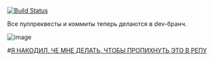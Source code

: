 [![Build Status](https://travis-ci.org/animusdev/whiTGreen.svg?branch=dev)](https://travis-ci.org/animusdev/whiTGreen)

Все пуллреквесты и коммиты теперь делаются в dev-бранч.   
 
![image](https://cloud.githubusercontent.com/assets/17518355/18066135/affbcfee-6e3f-11e6-8d25-3ea2f5bab440.png)

#[Я НАКОДИЛ, ЧЕ МНЕ ДЕЛАТЬ, ЧТОБЫ ПРОПИХНУТЬ ЭТО В РЕПУ](https://github.com/animusdev/whitgreen/blob/dev/CONTRIBUTING.md)

